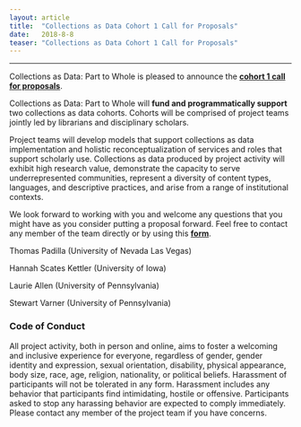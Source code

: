 ```yaml
---
layout: article
title:  "Collections as Data Cohort 1 Call for Proposals"
date:   2018-8-8 
teaser: "Collections as Data Cohort 1 Call for Proposals"
---
```

---

Collections as Data: Part to Whole is pleased to announce the [**cohort 1 call for proposals**](https://collectionsasdata.github.io/part2whole/cfp/). 

Collections as Data: Part to Whole will **fund and programmatically support** two collections as data cohorts. Cohorts will be comprised of project teams jointly led by librarians and disciplinary scholars.

Project teams will develop models that support collections as data implementation and holistic reconceptualization of services and roles that support scholarly use. Collections as data produced by project activity will exhibit high research value, demonstrate the capacity to serve underrepresented communities, represent a diversity of content types, languages, and descriptive practices, and arise from a range of institutional contexts.

We look forward to working with you and welcome any questions that you might have as you consider putting a proposal forward. Feel free to contact any member of the team directly or by using this [**form**](https://docs.google.com/forms/d/e/1FAIpQLSdUpy6FxMSxpM814v03-uscvoFs6yhHASq9z3SVpNdkkqYA0w/viewform?usp=sf_link). 

Thomas Padilla (University of Nevada Las Vegas)

Hannah Scates Kettler (University of Iowa)

Laurie Allen (University of Pennsylvania)

Stewart Varner (University of Pennsylvania)

### Code of Conduct

All project activity, both in person and online, aims to foster a welcoming and inclusive experience for everyone, regardless of gender, gender identity and expression, sexual orientation, disability, physical appearance, body size, race, age, religion, nationality, or political beliefs. Harassment of participants will not be tolerated in any form. Harassment includes any behavior that participants find intimidating, hostile or offensive. Participants asked to stop any harassing behavior are expected to comply immediately. Please contact any member of the project team if you have concerns.